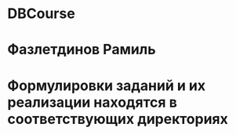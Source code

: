 # DBCourse
# Фазлетдинов Рамиль 
# Формулировки заданий и их реализации находятся в соответствующих директориях
